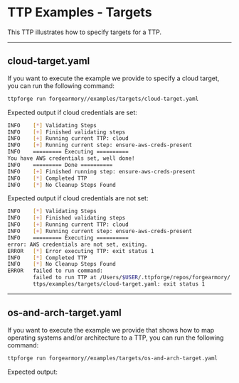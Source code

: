 # TTP Examples - Targets

This TTP illustrates how to specify targets for a TTP.

---

## cloud-target.yaml

If you want to execute the example we provide to specify a cloud target,
you can run the following command:

```bash
ttpforge run forgearmory//examples/targets/cloud-target.yaml
```

Expected output if cloud credentials are set:

```bash
INFO    [*] Validating Steps
INFO    [+] Finished validating steps
INFO    [+] Running current TTP: cloud
INFO    [+] Running current step: ensure-aws-creds-present
INFO    ========= Executing ==========
You have AWS credentials set, well done!
INFO    ========= Done ==========
INFO    [+] Finished running step: ensure-aws-creds-present
INFO    [*] Completed TTP
INFO    [*] No Cleanup Steps Found
```

Expected output if cloud credentials are not set:

```bash
INFO    [*] Validating Steps
INFO    [+] Finished validating steps
INFO    [+] Running current TTP: cloud
INFO    [+] Running current step: ensure-aws-creds-present
INFO    ========= Executing ==========
error: AWS credentials are not set, exiting.
ERROR   [*] Error executing TTP: exit status 1
INFO    [*] Completed TTP
INFO    [*] No Cleanup Steps Found
ERROR   failed to run command:
        failed to run TTP at /Users/$USER/.ttpforge/repos/forgearmory/
        ttps/examples/targets/cloud-target.yaml: exit status 1
```

---

## os-and-arch-target.yaml

If you want to execute the example we provide that shows how to map
operating systems and/or architecture to a TTP,
you can run the following command:

```bash
ttpforge run forgearmory//examples/targets/os-and-arch-target.yaml
```

Expected output:

```text
```
